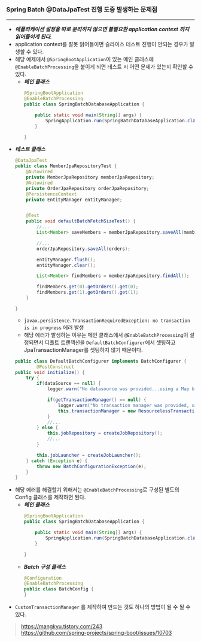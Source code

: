 


### Spring Batch @DataJpaTest 진행 도중 발생하는 문제점
---
- ***애플리케이션 설정을 따로 분리하지 않으면 불필요한 application context 까지 읽어들이게 된다.***
- application context를 잘못 읽어들이면 슬라이스 테스트 진행이 안되는 경우가 발생할 수 있다.
- 해당 예제에서 `@SpringBootApplication`이 있는 메인 클래스에 `@EnableBatchProcessing`을 붙이게 되면 테스트 시 어떤 문제가 있는지 확인할 수 있다.
  - ***메인 클래스***
      ```java
      @SpringBootApplication
      @EnableBatchProcessing
      public class SpringBatchDatabaseApplication {

          public static void main(String[] args) {
              SpringApplication.run(SpringBatchDatabaseApplication.class, args);
          }

      }
      ```
- ***테스트 클래스***
    ```java
    @DataJpaTest
    public class MemberJpaRepositoryTest {
        @Autowired
        private MemberJpaRepository memberJpaRepository;
        @Autowired
        private OrderJpaRepository orderJpaRepository;
        @PersistenceContext
        private EntityManager entityManager;


        @Test
        public void defaultBatchFetchSizeTest() {
            //...
            List<Member> saveMembers = memberJpaRepository.saveAll(members);

            //...
            orderJpaRepository.saveAll(orders);

            entityManager.flush();
            entityManager.clear();

            List<Member> findMembers = memberJpaRepository.findAll();

            findMembers.get(0).getOrders().get(0);
            findMembers.get(1).getOrders().get(1);
        }

    }
    ```
    - `javax.persistence.TransactionRequiredException: no transaction is in progress` 에러 발생
    - 해당 에러가 발생하는 이유는 메인 클래스에서 `@EnableBatchProcessing`이 설정되면서 디폴트 트랜잭션을 `DefaultBatchConfigurer`에서 셋팅하고 JpaTransactionManager를 셋팅하지 않기 때문이다.
    ```java
    public class DefaultBatchConfigurer implements BatchConfigurer {
        	@PostConstruct
	public void initialize() {
		try {
			if(dataSource == null) {
				logger.warn("No datasource was provided...using a Map based JobRepository");

				if(getTransactionManager() == null) {
					logger.warn("No transaction manager was provided, using a ResourcelessTransactionManager");
					this.transactionManager = new ResourcelessTransactionManager();
				}
                //...
			} else {
				this.jobRepository = createJobRepository();
                //...
			}

			this.jobLauncher = createJobLauncher();
		} catch (Exception e) {
			throw new BatchConfigurationException(e);
		}
	}
    ```
- 해당 에러를 해결할기 위해서는 `@EnableBatchProcessing`로 구성된 별도의 Config 클래스를 제작하면 된다.
  - ***메인 클래스***
    ```java
    @SpringBootApplication
    public class SpringBatchDatabaseApplication {

        public static void main(String[] args) {
            SpringApplication.run(SpringBatchDatabaseApplication.class, args);
        }

    }
    ```
  - ***Batch 구성 클래스***
    ```java
    @Configuration
    @EnableBatchProcessing
    public class BatchConfig {
    }
    ```
- `CustomTransactionManager` 를 제작하여 만드는 것도 하나의 방법이 될 수 될 수 있다.

> https://mangkyu.tistory.com/243 <br/>
> https://github.com/spring-projects/spring-boot/issues/10703
